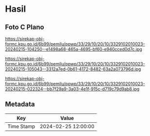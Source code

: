 # Hasil

## Foto C Plano

https://sirekap-obj-formc.kpu.go.id/6b99/pemilu/ppwp/33/29/10/20/10/3329102010023-20240215-104250--e1498a68-465a-4695-bf60-e940cced0d7c.jpg

https://sirekap-obj-formc.kpu.go.id/6b99/pemilu/ppwp/33/29/10/20/10/3329102010023-20240215-105043--3312a7ed-0b61-4172-8482-63a2a073796d.jpg

https://sirekap-obj-formc.kpu.go.id/6b99/pemilu/ppwp/33/29/10/20/10/3329102010023-20240215-022324--bb7f29a9-3a03-4e1f-915c-d719c79d9ab8.jpg


## Metadata

| Key        | Value               |
| ---------- | ------------------- |
| Time Stamp | 2024-02-25 12:00:00 |




